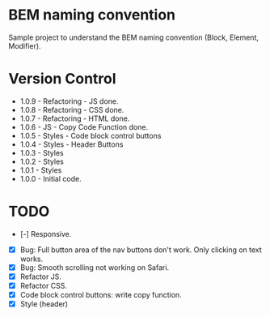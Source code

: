 # BEM naming convention
 Sample project to understand the BEM naming convention (Block, Element, Modifier).

# Version Control
- 1.0.9 - Refactoring - JS done.
- 1.0.8 - Refactoring - CSS done.
- 1.0.7 - Refactoring - HTML done.
- 1.0.6 - JS - Copy Code Function done.
- 1.0.5 - Styles - Code block control buttons
- 1.0.4 - Styles - Header Buttons
- 1.0.3 - Styles
- 1.0.2 - Styles
- 1.0.1 - Styles
- 1.0.0 - Initial code.

# TODO
- [-] Responsive.
- [x] Bug: Full button area of the nav buttons don't work. Only clicking on text works.
- [x] Bug: Smooth scrolling not working on Safari.
- [X] Refactor JS.
- [x] Refactor CSS.
- [x] Code block control buttons: write copy function.
- [x] Style (header)